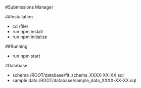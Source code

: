 #Submissions Manager

##Installation

* cd /file/
* run npm install
* run npm initialize

##Running

* run npm start

#Database

* schema /ROOT/database/fit_schema_XXXX-XX-XX.sql
* sample data /ROOT/database/sample_data_XXXX-XX-XX.sql